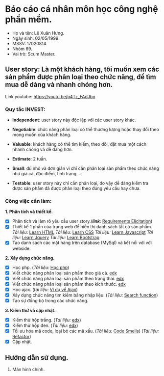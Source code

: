 # Báo cáo cá nhân môn học công nghệ phần mềm.
- Họ và tên: Lê Xuân Hưng.
- Ngày sinh: 02/05/1999.
- MSSV: 17020814.
- Nhóm 69.
- Vai trò: Scum Master.
## User story: Là một khách hàng, tôi muốn xem các sản phẩm được phân loại theo chức năng, để tìm mua dễ dàng và nhanh chóng hơn.

Link youtube: https://youtu.be/p4Tz_FAdJbo

### **Quy tắc INVEST:**

- **Independent**: user story này độc lập với các user story khác.

- **Negotiable**: chức năng phân loại có thể thương lượng hoặc thay đổi theo mong muốn của khách hàng.

- **Valuable**: khách hàng có thể tìm kiếm, theo dõi, đặt mua một cách nhanh chóng và dễ dàng hơn. 
- **Estimate**: 2 tuần.
- **Small**: đủ nhỏ và đơn giản vì chỉ cần phân loại sản phẩm theo chức năng như giá cả, đặc điểm, tình trạng …
- **Testable**: user story này chỉ cần phân loại, do vậy dễ dàng kiểm tra được sản phẩm đã được phân loại theo đúng yêu cầu hay chưa.

### **Công việc cần làm:**

**1. Phân tích và thiết kế.**

- [x] Phân tích và làm rõ yêu cầu user story.(_**link**_: [Requirements Elicitation](https://docs.google.com/document/d/1a4i_31R8WBUAnF91syr1FwBpKoAiTY6rEJt1xWjb74M/edit#heading=h.a3b33sgbrokp))
- [x] Thiết kế 1 phần của trang web để hiển thị danh sách tất cả sản phẩm.
  _Tài liệu:_ [Learn HTML](https://www.w3schools.com/html/default.asp)
  _Tài liệu:_ [Learn CSS](https://www.w3schools.com/css/default.asp)
  _Tài liệu:_ [Learn Javascript](https://www.w3schools.com/js/default.asp)
  _Tài liệu:_ [Learn Jquery](https://www.youtube.com/watch?v=CxMbQ2AqteE&list=PLLAJJPGNwNkghoNSB9xq22EJ_Z1rX7Ygs)
  _Tài liệu:_ [Learn Bootstrap](https://www.w3schools.com/bootstrap4/default.asp)
- [x] Tạo danh sách các mặt hàng trên database (MySql) và kết nối với với webside.

**2. Xây dựng chức năng.**

- [x] Học php. (_Tài liệu:_ [Học php](https://www.youtube.com/watch?v=cyJxkV9iBjI&list=PLQUm_-746ccoxCIhIzyRFwRFLhsnDrBAc))
- [x] Viết chức năng phân loại sản phẩm theo giá cả. [edx](https://docs.google.com/document/d/1a4i_31R8WBUAnF91syr1FwBpKoAiTY6rEJt1xWjb74M/edit?fbclid=IwAR0h1nK4Z9Kwlen4pAHPK_Gcp1ieENDhV9ERr_FIwqmf2_wDqrLb_GrIMeg#heading=h.tild5ajfrgup)
- [x] Viết chức năng phân loại sản phẩm theo trạng thái. [edx](https://docs.google.com/document/d/1a4i_31R8WBUAnF91syr1FwBpKoAiTY6rEJt1xWjb74M/edit?fbclid=IwAR0h1nK4Z9Kwlen4pAHPK_Gcp1ieENDhV9ERr_FIwqmf2_wDqrLb_GrIMeg#heading=h.tild5ajfrgup)
- [x] Viết chức năng phân loại sản phẩm theo kích thước. [edx](https://docs.google.com/document/d/1a4i_31R8WBUAnF91syr1FwBpKoAiTY6rEJt1xWjb74M/edit?fbclid=IwAR0h1nK4Z9Kwlen4pAHPK_Gcp1ieENDhV9ERr_FIwqmf2_wDqrLb_GrIMeg#heading=h.tild5ajfrgup)
- [x] Học ajax. (_tài liệu:_ [Ví dụ về Ajax](https://www.youtube.com/watch?v=q6zgb9XSTCQ&t=429s))
- [x] Xây dựng chức năng tìm kiếm bằng nhập liệu. (_Tài liệu:_ [Search function](https://www.youtube.com/watch?v=Wvs6sbLN3NI))
- [x] Tạo sự đồng bộ trong các chức năng. 

**3. Kiểm thử và cập nhật.**
- [x] Kiểm thử hộp trắng. (_Tài liệu:_ [edx](https://docs.google.com/document/d/1a4i_31R8WBUAnF91syr1FwBpKoAiTY6rEJt1xWjb74M/edit?fbclid=IwAR0h1nK4Z9Kwlen4pAHPK_Gcp1ieENDhV9ERr_FIwqmf2_wDqrLb_GrIMeg#heading=h.ryzy80x4sqk1))
- [x] Kiểm thử hộp đen. (_Tài liệu:_ [edx](https://docs.google.com/document/d/1a4i_31R8WBUAnF91syr1FwBpKoAiTY6rEJt1xWjb74M/edit?fbclid=IwAR0h1nK4Z9Kwlen4pAHPK_Gcp1ieENDhV9ERr_FIwqmf2_wDqrLb_GrIMeg#heading=h.zhrswbsdiifd))
- [x] Tối ưu hóa mã code, loại bỏ các mã xấu.
       (_Tài liệu:_ [Code Smells](https://docs.google.com/document/d/1a4i_31R8WBUAnF91syr1FwBpKoAiTY6rEJt1xWjb74M/edit?fbclid=IwAR0h1nK4Z9Kwlen4pAHPK_Gcp1ieENDhV9ERr_FIwqmf2_wDqrLb_GrIMeg#heading=h.x5jzfha6cshw))
       (_Tài liệu:_ [Refactor](https://docs.google.com/document/d/1a4i_31R8WBUAnF91syr1FwBpKoAiTY6rEJt1xWjb74M/edit?fbclid=IwAR0h1nK4Z9Kwlen4pAHPK_Gcp1ieENDhV9ERr_FIwqmf2_wDqrLb_GrIMeg#heading=h.bxti8dsihgwm))
- [x] Cập nhật.

## Hướng dẫn sử dụng.
1. Màn hình chính.
